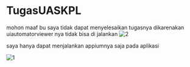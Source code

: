 # TugasUASKPL
mohon maaf bu saya tidak dapat menyelesaikan tugasnya dikarenakan uiautomatorviewer nya tidak bisa di jalankan
![2](https://github.com/AhmadNazielF/TugasUASKPL/assets/105332568/270a1792-9721-41a4-a750-722dc014a5b3)

saya hanya dapat menjalankan appiumnya saja pada aplikasi

![1](https://github.com/AhmadNazielF/TugasUASKPL/assets/105332568/33c533f0-0e07-4e55-a5d3-e16b6e9601c7)
